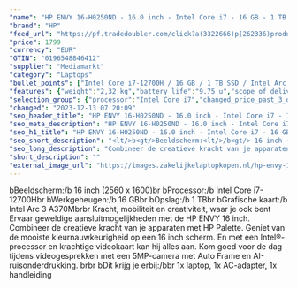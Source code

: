 ```yaml
---
"name": "HP ENVY 16-H0250ND - 16.0 inch - Intel Core i7 - 16 GB - 1 TB - Intel Arc A370M"
"brand": "HP"
"feed_url": "https://pf.tradedoubler.com/click?a(3322666)p(262336)product(50617-1739398)ttid(3)url(https%3A%2F%2Fwww.mediamarkt.nl%2Fnl%2Fproduct%2F_hp-envy-16-h0250nd-1739398.html%3Futm_source%3Dtradedoubler%26utm_medium%3Daff-comparison%26utm_term%3D1739398)"
"price": 1799
"currency": "EUR"
"GTIN": "0196548846412"
"supplier": "Mediamarkt"
"category": "Laptops"
"bullet_points": ["Intel Core i7-12700H / 16 GB / 1 TB SSD / Intel Arc A370M (4 GB)","40,6 cm / 16 inch","WQXGA - 40,6 cm / 16 inch","SSD , 1 TB , M.2 via PCIe","2x USB 3.2 Gen 2 (3.1 Gen 2) Type-C, USB Type-C DisplayPort alternatieve modus, USB Power Delivery, USB Sleep-and-Charge, 2x USB 3.2 Gen 2 (3.1 Gen 2) Type-A, 1x HDMI, 2x Thunderbolt 4, Combo koptelefoon/microfoon port","Lithium polymer","35.74 cm x 1.99 cm x 25.18 cm /"]
"features": {"weight":"2,32 kg","battery_life":"9.75 u","scope_of_delivery":"1x laptop, 1x AC-adapter, 1x handleiding","processor_speed_with_turbo":"4.7 GHz","additional_update_information":"Voor zover op de afbeeldingen apps worden getoond, geldt dat MediaMarkt niet kan garanderen dat de apps tijdens de volledige levensduur van het product goed zullen blijven functioneren. Dit hangt af van het beleid van de fabrikant.","image_ratio":"16:10","hard_disk_1":"SSD , 1 TB , M.2 via PCIe","short_description":"16 inch WQXGA • Intel Core i7-12700H • 16 GB • 1 TB SSD • Intel Arc A370M (4 GB)","min_duration_supported_software_updates":"2 jaar","bluetooth":"Ja","screen_diagonal_cm":"40,6 cm","processor":"Intel Core i7-12700H","depth":"25,18 cm","dimensions_weight":"35.74 cm x 1.99 cm x 25.18 cm /","product_introduction_date":"2022-05-20","special_features":"ENERGY STAR, EPEAT Gold","panel_type":"IPS (In-Plane Switching)","total_storage_space_in_gb":"1 TB","touchscreen":"Nee","brightness":"400 cd/m²","capacity_of_1_hard_disk":"1 TB","product_height":"1,99 cm","battery_capacity":"83 Wh","integrated_mike":"Ja","processor_clock_rate":"2.3 GHz","configuration":"Intel Core i7-12700H / 16 GB / 1 TB SSD / Intel Arc A370M (4 GB)","speakers":"Ja","convertibility":"Vast scherm","model_year":"2022","shipping_costs":"0.00","memory_size":"16 GB","product_manufacturer":"HP","dedicated_graphics_memory":"4 GB","processor_brand":"Intel®","bluetooth_version":"5.2","delivery_time":"1","number_of_processor_cores":"14","color":"Zilver","memory_speeds":"4800 MHz","height":"1,99 cm","battery_type":"Lithium polymer","product_type":"Laptop","type_of_1_hard_disk":"SSD","ram_configuration":"2 x 8 GB","resolution":"2560 x 1600","ram_type":"DDR5","front_camera":"Ja","connections":"2x USB 3.2 Gen 2 (3.1 Gen 2) Type-C, USB Type-C DisplayPort alternatieve modus, USB Power Delivery, USB Sleep-and-Charge, 2x USB 3.2 Gen 2 (3.1 Gen 2) Type-A, 1x HDMI, 2x Thunderbolt 4, Combo koptelefoon/microfoon port","integrated_webcam":"Ja","update_policy":"Onbekend","wlan":"Ja","product_depth":"25,18 cm","processor_model":"Core™ i7","previous_price":"","warranty_note":"Geen aanvullende garantie-informatie","product_width":"35,74 cm","charge_time_from_manufacturer":"Snelle oplaadtijd (50%): 30 min","manufacturer_part_number":"6F7W1EA#ABH","screen_diagonal_cm_inch":"40,6 cm / 16 inch","image_quality":"WQXGA","screen_diagonal_inches":"16 inch","card_reader":"Ja","wlan_standards":"WiFi 6E (802.11AX)","manufacturer_supported_software_updates":"Ja","total_storage_space":"1 TB"}
"selection_group": {"processor":"Intel Core i7","changed_price_past_3_days":false,"product_family":"Envy"}
"changed": "2023-12-13 07:20:09"
"seo_header_title": "HP ENVY 16-H0250ND - 16.0 inch - Intel Core i7 - 16 GB - 1 TB - Intel Arc A370M"
"seo_meta_description": "HP ENVY 16-H0250ND - 16.0 inch - Intel Core i7 - 16 GB - 1 TB - Intel Arc A370M"
"seo_h1_title": "HP ENVY 16-H0250ND - 16.0 inch - Intel Core i7 - 16 GB - 1 TB - Intel Arc A370M"
"seo_short_description": "<lt/>b<gt/>Beeldscherm:<lt/>/b<gt/> 16 inch (2560 x 1600)<lt/>br<gt/> <lt/>b<gt/>Processor:<lt/>/b<gt/> Intel Core i7-12700H<lt/>br<gt/> <lt/>b<gt/>Werkgeheugen:<lt/>/b<gt/> 16 GB<lt/>br<gt/> <lt/>b<gt/>Opslag:<lt/>/b<gt/> 1 TB<lt/>br<gt/> <lt/>b<gt/>Grafische kaart:<lt/>/b<gt/> Intel Arc 3 A370M<lt/>br<gt/><lt/>br<gt/> Kracht, mobiliteit en creativiteit, waar je ook bent Ervaar geweldige aansluitmogelijkheden met de HP ENVY 16 inch."
"seo_long_description": "Combineer de creatieve kracht van je apparaten met HP Palette. Geniet van de mooiste kleurnauwkeurigheid op een 16 inch scherm. En met een Intel®-processor en krachtige videokaart kan hij alles aan. Kom goed voor de dag tijdens videogesprekken met een 5MP-camera met Auto Frame en AI-ruisonderdrukking. <lt/>br<gt/><lt/>br<gt/> <lt/>b<gt/>Dit krijg je erbij:<lt/>/b<gt/><lt/>br<gt/> 1x laptop, 1x AC-adapter, 1x handleiding"
"short_description": ""
"external_image_url": "https://images.zakelijkelaptopkopen.nl/hp-envy-16-h0250nd-1739398.webp"
---
```


<lt/>b<gt/>Beeldscherm:<lt/>/b<gt/> 16 inch (2560 x 1600)<lt/>br<gt/> <lt/>b<gt/>Processor:<lt/>/b<gt/> Intel Core i7-12700H<lt/>br<gt/> <lt/>b<gt/>Werkgeheugen:<lt/>/b<gt/> 16 GB<lt/>br<gt/> <lt/>b<gt/>Opslag:<lt/>/b<gt/> 1 TB<lt/>br<gt/> <lt/>b<gt/>Grafische kaart:<lt/>/b<gt/> Intel Arc 3 A370M<lt/>br<gt/><lt/>br<gt/> Kracht, mobiliteit en creativiteit, waar je ook bent Ervaar geweldige aansluitmogelijkheden met de HP ENVY 16 inch. Combineer de creatieve kracht van je apparaten met HP Palette. Geniet van de mooiste kleurnauwkeurigheid op een 16 inch scherm. En met een Intel®-processor en krachtige videokaart kan hij alles aan. Kom goed voor de dag tijdens videogesprekken met een 5MP-camera met Auto Frame en AI-ruisonderdrukking. <lt/>br<gt/><lt/>br<gt/> <lt/>b<gt/>Dit krijg je erbij:<lt/>/b<gt/><lt/>br<gt/> 1x laptop, 1x AC-adapter, 1x handleiding